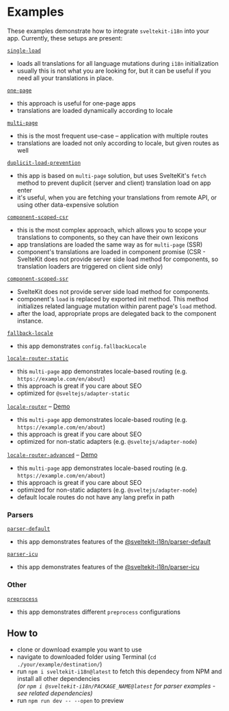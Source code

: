 # Examples

These examples demonstrate how to integrate `sveltekit-i18n` into your app. Currently, these setups are present:

[`single-load`](./single-load)
- loads all translations for all language mutations during `i18n` initialization
- usually this is not what you are looking for, but it can be useful if you need all your translations in place.

[`one-page`](./one-page)
- this approach is useful for one-page apps
- translations are loaded dynamically according to locale

[`multi-page`](./multi-page)
- this is the most frequent use-case – application with multiple routes
- translations are loaded not only according to locale, but given routes as well

[`duplicit-load-prevention`](./duplicit-load-prevention)
- this app is based on `multi-page` solution, but uses SvelteKit's `fetch` method to prevent duplicit (server and client) translation load on app enter
- it's useful, when you are fetching your translations from remote API, or using other data-expensive solution

[`component-scoped-csr`](./component-scoped-csr)
- this is the most complex approach, which allows you to scope your translations to components, so they can have their own lexicons
- app translations are loaded the same way as for `multi-page` (SSR)
- component's translations are loaded in component promise (CSR - SvelteKit does not provide server side load method for components, so translation loaders are triggered on client side only)

[`component-scoped-ssr`](./component-scoped-ssr)
- SvelteKit does not provide server side load method for components.
- component's `load` is replaced by exported init method. This method initializes related language mutation within parent page's `load` method.
- after the load, appropriate props are delegated back to the component instance.

[`fallback-locale`](./fallback-locale)
- this app demonstrates `config.fallbackLocale`

[`locale-router-static`](./locale-router-static)
- this `multi-page` app demonstrates locale-based routing (e.g. `https://example.com/en/about`)
- this approach is great if you care about SEO
- optimized for `@sveltejs/adapter-static`

[`locale-router`](./locale-router) – [Demo](https://locale-router.netlify.app)
- this `multi-page` app demonstrates locale-based routing (e.g. `https://example.com/en/about`)
- this approach is great if you care about SEO
- optimized for non-static adapters (e.g. `@sveltejs/adapter-node`)

[`locale-router-advanced`](./locale-router-advanced) – [Demo](https://locale-router-advanced.netlify.app)
- this `multi-page` app demonstrates locale-based routing (e.g. `https://example.com/en/about`)
- this approach is great if you care about SEO
- optimized for non-static adapters (e.g. `@sveltejs/adapter-node`)
- default locale routes do not have any lang prefix in path

### Parsers
[`parser-default`](./parser-default)
- this app demonstrates features of the [@sveltekit-i18n/parser-default](https://github.com/sveltekit-i18n/parsers/blob/master/parser-default)

[`parser-icu`](./parser-icu)
- this app demonstrates features of the [@sveltekit-i18n/parser-icu](https://github.com/sveltekit-i18n/parsers/blob/master/parser-icu)

### Other
[`preprocess`](./preprocess)
- this app demonstrates different `preprocess` configurations

## How to

- clone or download example you want to use
- navigate to downloaded folder using Terminal (`cd ./your/example/destination/`)
- run `npm i sveltekit-i18n@latest` to fetch this dependecy from NPM and install all other dependencies\
_(or `npm i @sveltekit-i18n/PACKAGE_NAME@latest` for parser examples - see related dependencies)_
- run `npm run dev -- --open` to preview
